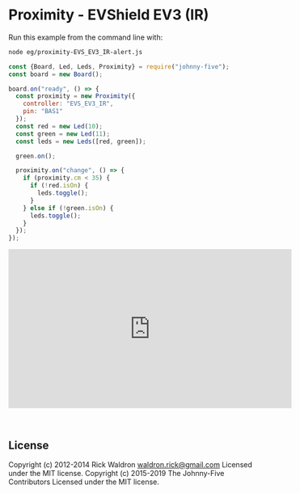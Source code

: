 <!--remove-start-->

# Proximity - EVShield EV3 (IR)

<!--remove-end-->








Run this example from the command line with:
```bash
node eg/proximity-EVS_EV3_IR-alert.js
```


```javascript
const {Board, Led, Leds, Proximity} = require("johnny-five");
const board = new Board();

board.on("ready", () => {
  const proximity = new Proximity({
    controller: "EVS_EV3_IR",
    pin: "BAS1"
  });
  const red = new Led(10);
  const green = new Led(11);
  const leds = new Leds([red, green]);

  green.on();

  proximity.on("change", () => {
    if (proximity.cm < 35) {
      if (!red.isOn) {
        leds.toggle();
      }
    } else if (!green.isOn) {
      leds.toggle();
    }
  });
});

```





<iframe width="560" height="315" src="https://www.youtube.com/embed/3qLXcXSP87g" frameborder="0" allowfullscreen></iframe>



&nbsp;

<!--remove-start-->

## License
Copyright (c) 2012-2014 Rick Waldron <waldron.rick@gmail.com>
Licensed under the MIT license.
Copyright (c) 2015-2019 The Johnny-Five Contributors
Licensed under the MIT license.

<!--remove-end-->
